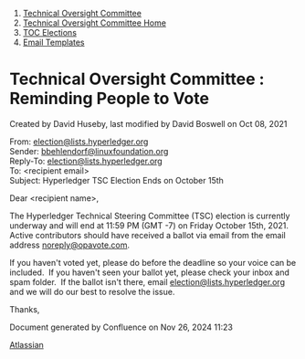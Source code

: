 1. [Technical Oversight Committee](index.html)
2. [Technical Oversight Committee Home](Technical-Oversight-Committee-Home_21430274.html)
3. [TOC Elections](TOC-Elections_21448771.html)
4. [Email Templates](Email-Templates_21451617.html)

# Technical Oversight Committee : Reminding People to Vote

Created by David Huseby, last modified by David Boswell on Oct 08, 2021

From: [election@lists.hyperledger.org](mailto:election@lists.hyperledger.org)  
Sender: [bbehlendorf@linuxfoundation.org](mailto:bbehlendorf@linuxfoundation.org)  
Reply-To: [election@lists.hyperledger.org](mailto:election@lists.hyperledger.org)  
To: &lt;recipient email&gt;  
Subject: Hyperledger TSC Election Ends on October 15th

Dear &lt;recipient name&gt;,

The Hyperledger Technical Steering Committee (TSC) election is currently underway and will end at 11:59 PM (GMT -7) on Friday October 15th, 2021.  Active contributors should have received a ballot via email from the email address [noreply@opavote.com](mailto:noreply@opavote.com).

If you haven't voted yet, please do before the deadline so your voice can be included.  If you haven't seen your ballot yet, please check your inbox and spam folder.  If the ballot isn't there, email [election@lists.hyperledger.org](mailto:election@lists.hyperledger.org) and we will do our best to resolve the issue.

Thanks,

Document generated by Confluence on Nov 26, 2024 11:23

[Atlassian](http://www.atlassian.com/)
